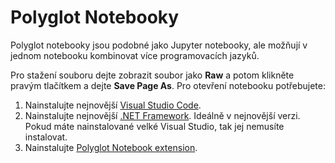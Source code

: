 # Polyglot Notebooky

Polyglot notebooky jsou podobné jako Jupyter notebooky, ale možňují v jednom notebooku kombinovat více programovacích jazyků.

Pro stažení souboru dejte zobrazit soubor jako **Raw** a potom klikněte pravým tlačítkem a dejte **Save Page As**.
Pro otevření notebooku potřebujete:

1. Nainstalujte nejnovější [Visual Studio Code](https://code.visualstudio.com/).
2. Nainstalujte nejnovější [.NET Framework](https://dotnet.microsoft.com/en-us/download). Ideálně v nejnovější verzi. Pokud máte nainstalované velké Visual Studio, tak jej nemusíte instalovat.
3. Nainstalujte [Polyglot Notebook extension](https://marketplace.visualstudio.com/items?itemName=ms-dotnettools.dotnet-interactive-vscode).
